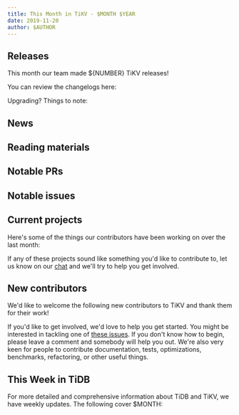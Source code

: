 ```yaml
---
title: This Month in TiKV - $MONTH $YEAR
date: 2019-11-20
author: $AUTHOR
---
```


<!-- Fill in the below from the API: https://developer.github.com/v4/explorer/ -->

<!-- Witty welcome slogan -->

## Releases

This month our team made ${NUMBER} TiKV releases! <!-- Explain if minor or major -->

You can review the changelogs here:
<!--
Find ones from this month, link them as a list:

query recent_releases {
  repository(name: "tikv", owner: "tikv") {
    releases(last: 5) {
      edges {
        node {
          name
          publishedAt
          url
        }
      }
    }
  }
}

Format:

* [$VERSION]($URL)
-->

Upgrading? Things to note:

<!-- Note if there are any new features, or breaking changes listed in those changelogs. List them! 

Format:

* $DESCRIPTION ($PR)

-->

## News

<!-- Any specific updates about tikv in general, it's OK to skip this section entirely -->

## Reading materials

<!-- Check known source of TiKV material and look for new content from the month -->

## Notable PRs

<!--
Explore notable PRs found via the query (change the month/year), try to identify PRs that folks can easily understand.

query issues {
  search(query: "repo:tikv/tikv created:2019-11 is:pr sort:interactions", type: ISSUE, first: 100) {
    edges {
      node {
        ... on PullRequest {
          title
          url
          author {
            login
            url
          }
        }
      }
    }
  }
}

Format:

* [$PR]($URL) by [$USER] $DESCRIPTION.
-->

## Notable issues

<!--
Explore notable issues found via the query (change the month/year), try to identify issues that folks can easily understand.

query issues {
  search(query: "repo:tikv/tikv created:2019-11 is:issue sort:interactions", type: ISSUE, first: 100) {
    edges {
      node {
        ... on Issue {
          title
          url
          author {
            login
            url
          }
        }
      }
    }
  }
}

Format:

* [$ISSUE]($URL) by [$USER] $DESCRIPTION.
-->

## Current projects

Here's some of the things our contributors have been working on over the last month:

<!-- Try to contextualize some of those above issues/PRs. Also try to include others.

Format:

* [$USERS] $PROJECT_DESCRIPTION ($MAYBE_LINK)
-->

If any of these projects sound like something you'd like to contribute to, let us know on our [chat](https://tikv.org/chat) and we'll try to help you get involved.

## New contributors

We'd like to welcome the following new contributors to TiKV and thank them for their work!

<!-- Go to https://tikv.devstats.cncf.io/d/52/new-contributors-table?orgId=1&from=1572591600000&to=1575273599000 and update the date to the correct month.

Format:

* [$USER]
-->

If you'd like to get involved, we'd love to help you get started. You might be interested in tackling one of [these issues](https://github.com/tikv/tikv/issues?q=is%3Aopen+is%3Aissue+label%3A%22D%3A+Easy%22+label%3A%22S%3A+HelpWanted%22). If you don't know how to begin, please leave a comment and somebody will help you out. We're also very keen for people to contribute documentation, tests, optimizations, benchmarks, refactoring, or other useful things.

## This Week in TiDB

For more detailed and comprehensive information about TiDB and TiKV, we have weekly updates. The following cover $MONTH:

<!-- Check https://pingcap.com/weekly/ and add the reports below:

* [$WEEK]($URL)
